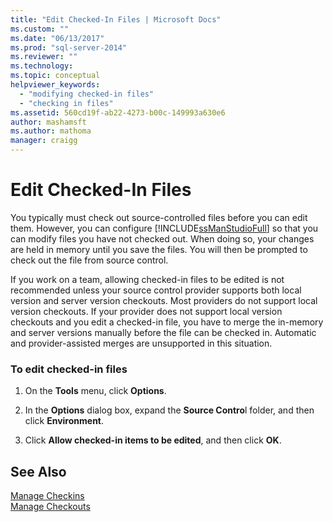 ```yaml
---
title: "Edit Checked-In Files | Microsoft Docs"
ms.custom: ""
ms.date: "06/13/2017"
ms.prod: "sql-server-2014"
ms.reviewer: ""
ms.technology:
ms.topic: conceptual
helpviewer_keywords: 
  - "modifying checked-in files"
  - "checking in files"
ms.assetid: 560cd19f-ab22-4273-b00c-149993a630e6
author: mashamsft
ms.author: mathoma
manager: craigg
---
```

# Edit Checked-In Files
  You typically must check out source-controlled files before you can edit them. However, you can configure [!INCLUDE[ssManStudioFull](../includes/ssmanstudiofull-md.md)] so that you can modify files you have not checked out. When doing so, your changes are held in memory until you save the files. You will then be prompted to check out the file from source control.  
  
 If you work on a team, allowing checked-in files to be edited is not recommended unless your source control provider supports both local version and server version checkouts. Most providers do not support local version checkouts. If your provider does not support local version checkouts and you edit a checked-in file, you have to merge the in-memory and server versions manually before the file can be checked in. Automatic and provider-assisted merges are unsupported in this situation.  
  
### To edit checked-in files  
  
1.  On the **Tools** menu, click **Options**.  
  
2.  In the **Options** dialog box, expand the **Source Contro**l folder, and then click **Environment**.  
  
3.  Click **Allow checked-in items to be edited**, and then click **OK**.  
  
## See Also  
 [Manage Checkins](../../2014/database-engine/manage-checkins.md)   
 [Manage Checkouts](../../2014/database-engine/manage-checkouts.md)  
  
  
